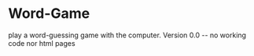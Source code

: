 # Word-Game
play a word-guessing game with the computer.
Version 0.0 -- no working code nor html pages

